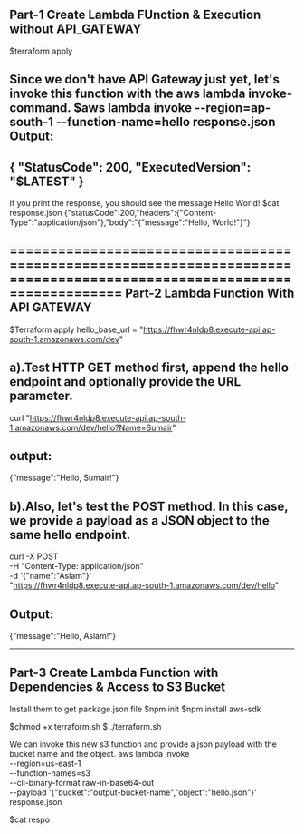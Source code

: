 Part-1 Create Lambda FUnction & Execution without API_GATEWAY
-------------------------------------
$terraform apply

Since we don't have API Gateway just yet, let's invoke this function with the aws lambda invoke-command.
$aws lambda invoke --region=ap-south-1 --function-name=hello response.json
Output:
------
{
    "StatusCode": 200,
    "ExecutedVersion": "$LATEST"
}
---------------------------------
If you print the response, you should see the message Hello World!
$cat response.json
{"statusCode":200,"headers":{"Content-Type":"application/json"},"body":"{\"message\":\"Hello, World!\"}"}

=======================================================================================================================
Part-2 Lambda Function With API GATEWAY 
-----------------------------------
$Terraform apply 
hello_base_url = "https://fhwr4nldp8.execute-api.ap-south-1.amazonaws.com/dev"

a).Test HTTP GET method first, append the hello endpoint and optionally provide the URL parameter.
-------------------------------------------------------------------------------------------------
curl "https://fhwr4nldp8.execute-api.ap-south-1.amazonaws.com/dev/hello?Name=Sumair"

output:
-------
{"message":"Hello, Sumair!"}

b).Also, let's test the POST method. In this case, we provide a payload as a JSON object to the same hello endpoint.
-------------------------------------------------------------------------------------------------------------------
curl -X POST \
-H "Content-Type: application/json" \
-d '{"name":"Aslam"}' \
"https://fhwr4nldp8.execute-api.ap-south-1.amazonaws.com/dev/hello"

Output:
-------
{"message":"Hello, Aslam!"}

----------------------------------------------------------------------------------------------

Part-3 Create Lambda Function with Dependencies & Access to S3 Bucket
----------------
Install them to get package.json file
$npm init 
$npm install aws-sdk

$chmod +x terraform.sh
$ ./terraform.sh

We can invoke this new s3 function and provide a json payload with the bucket name and the object.
aws lambda invoke \
 --region=us-east-1 \
 --function-names=s3 \
 --cli-binary-format raw-in-base64-out \
 --payload '{"bucket":"output-bucket-name","object":"hello.json"}' \
 response.json

 $cat respo
